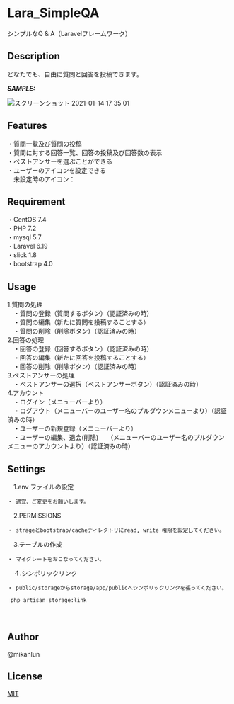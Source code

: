 # Lara_SimpleQA

シンプルなQ & A（Laravelフレームワーク）

## Description

どなたでも、自由に質問と回答を投稿できます。  

***SAMPLE:***

![スクリーンショット 2021-01-14 17 35 01](https://user-images.githubusercontent.com/36429862/104673553-4fd99c80-5725-11eb-99f2-5a295e42b635.png)

## Features

・質問一覧及び質問の投稿  
・質問に対する回答一覧、回答の投稿及び回答数の表示  
・ベストアンサーを選ぶことができる  
・ユーザーのアイコンを設定できる  
　未設定時のアイコン：  
 
## Requirement

・CentOS 7.4  
・PHP 7.2  
・mysql 5.7  
・Laravel 6.19  
・slick 1.8  
・bootstrap 4.0  

## Usage

1.質問の処理  
　・質問の登録（質問するボタン）（認証済みの時）  
　・質問の編集（新たに質問を投稿することする）  
　・質問の削除（削除ボタン）（認証済みの時）  
2.回答の処理  
　・回答の登録（回答するボタン）（認証済みの時）  
　・回答の編集（新たに回答を投稿することする）  
　・回答の削除（削除ボタン）（認証済みの時）  
3.ベストアンサーの処理  
　・ベストアンサーの選択（ベストアンサーボタン）（認証済みの時）  
4.アカウント  
　・ログイン（メニューバーより）  
　・ログアウト（メニューバーのユーザー名のプルダウンメニューより）（認証済みの時）  
　・ユーザーの新規登録（メニューバーより）  
　・ユーザーの編集、退会(削除)  
   （メニューバーのユーザー名のプルダウンメニューのアカウントより）（認証済みの時）  

## Settings

　1.env ファイルの設定  
 
    ・ 適宜、ご変更をお願いします。  

　2.PERMISSIONS  
 
    ・ strageとbootstrap/cacheディレクトリにread, write 権限を設定してください。

　3.テーブルの作成  
 
    ・ マイグレートをおこなってください。

　４.シンボリックリンク  
 
    ・ public/storageからstorage/app/publicへシンボリックリンクを張ってください。
    
     php artisan storage:link
  　

## Author

@mikanlun

## License

[MIT](https://github.com/mikanlun/MyGallery/blob/master/LICENSE)
